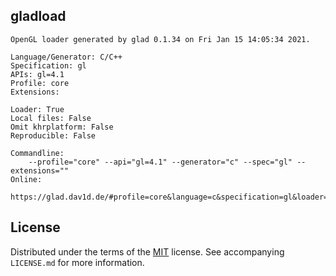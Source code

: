 ## gladload

    OpenGL loader generated by glad 0.1.34 on Fri Jan 15 14:05:34 2021.

    Language/Generator: C/C++
    Specification: gl
    APIs: gl=4.1
    Profile: core
    Extensions:
        
    Loader: True
    Local files: False
    Omit khrplatform: False
    Reproducible: False

    Commandline:
        --profile="core" --api="gl=4.1" --generator="c" --spec="gl" --extensions=""
    Online:
        https://glad.dav1d.de/#profile=core&language=c&specification=gl&loader=on&api=gl%3D4.1

<!--
## Acknowlegements
-->

## License

Distributed under the terms of the [MIT](https://choosealicense.com/licenses/mit/) license. See  accompanying `LICENSE.md` for more information.


